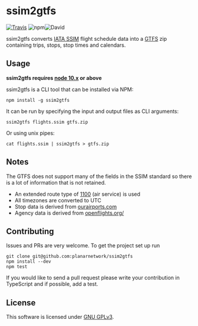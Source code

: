 ssim2gtfs
=========================
[![Travis](https://img.shields.io/travis/planarnetwork/ssim2gtfs.svg?style=flat-square)](https://travis-ci.org/planarnetwork/ssim2gtfs) ![npm](https://img.shields.io/npm/v/ssim2gtfs.svg?style=flat-square)![David](https://img.shields.io/david/planarnetwork/ssim2gtfs.svg?style=flat-square)

ssim2gtfs converts [IATA SSIM](https://www.iata.org/publications/store/Pages/standard-schedules-information.aspx) flight schedule data into a [GTFS](https://developers.google.com/transit/gtfs/) zip containing trips, stops, stop times and calendars.

## Usage

**ssim2gtfs requires [node 10.x](https://nodejs.org) or above**

ssim2gtfs is a CLI tool that can be installed via NPM:

```
npm install -g ssim2gtfs
```

It can be run by specifying the input and output files as CLI arguments:

```
ssim2gtfs flights.ssim gtfs.zip
```

Or using unix pipes:

```
cat flights.ssim | ssim2gtfs > gtfs.zip
```

## Notes

The GTFS does not support many of the fields in the SSIM standard so there is a lot of information that is not retained. 

- An extended route type of [1100](https://developers.google.com/transit/gtfs/reference/extended-route-types) (air service) is used
- All timezones are converted to UTC
- Stop data is derived from [ourairports.com](http://ourairports.com/data/)
- Agency data is derived from [openflights.org/](https://openflights.org/data.html)

## Contributing

Issues and PRs are very welcome. To get the project set up run

```
git clone git@github.com:planarnetwork/ssim2gtfs
npm install --dev
npm test
```

If you would like to send a pull request please write your contribution in TypeScript and if possible, add a test.

## License

This software is licensed under [GNU GPLv3](https://www.gnu.org/licenses/gpl-3.0.en.html).

